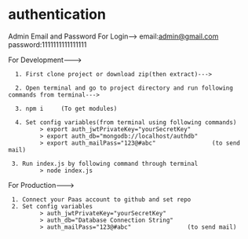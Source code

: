 # authentication

Admin Email and Password For Login-->
        email:admin@gmail.com
        password:1111111111111111    


  For Development--->
      
      1. First clone project or download zip(then extract)--->
     
      2. Open terminal and go to project directory and run following commands from terminal--->
      
      3. npm i     (To get modules)
     
      4. Set config variables(from terminal using following commands)
             > export auth_jwtPrivateKey="yourSecretKey"
             > export auth_db="mongodb://localhost/authdb"
             > export auth_mailPass="123@#abc"                (to send mail)
             
     3. Run index.js by following command through terminal
             > node index.js
         
  
  For Production--->           
  
     1. Connect your Paas account to github and set repo
     2. Set config variables
             > auth_jwtPrivateKey="yourSecretKey"
             > auth_db="Database Connection String"
             > auth_mailPass="123@#abc"                (to send mail)
          
              
